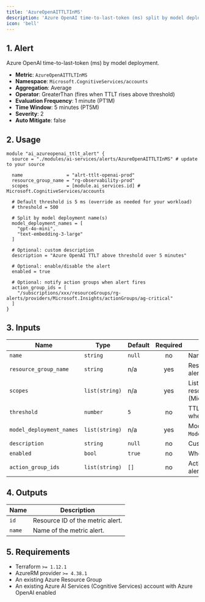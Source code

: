 ```yaml
---
title: 'AzureOpenAITTLTInMS'
description: 'Azure OpenAI time-to-last-token (ms) split by model deployment'
icon: 'bell'
---
```


## 1. Alert
Azure OpenAI time-to-last-token (ms) by model deployment.

- **Metric**: `AzureOpenAITTLTInMS`
- **Namespace**: `Microsoft.CognitiveServices/accounts`
- **Aggregation**: Average
- **Operator**: GreaterThan (fires when TTLT rises above threshold)
- **Evaluation Frequency**: 1 minute (PT1M)
- **Time Window**: 5 minutes (PT5M)
- **Severity**: 2
- **Auto Mitigate**: false

## 2. Usage
```hcl main.tf
module "ai_azureopenai_ttlt_alert" {
  source = "./modules/ai-services/alerts/AzureOpenAITTLTInMS" # update to your source

  name                = "alrt-ttlt-openai-prod"
  resource_group_name = "rg-observability-prod"
  scopes              = [module.ai_services.id] # Microsoft.CognitiveServices/accounts

  # Default threshold is 5 ms (override as needed for your workload)
  # threshold = 500

  # Split by model deployment name(s)
  model_deployment_names = [
    "gpt-4o-mini",
    "text-embedding-3-large"
  ]

  # Optional: custom description
  description = "Azure OpenAI TTLT above threshold over 5 minutes"

  # Optional: enable/disable the alert
  enabled = true

  # Optional: notify action groups when alert fires
  action_group_ids = [
    "/subscriptions/xxx/resourceGroups/rg-alerts/providers/Microsoft.Insights/actionGroups/ag-critical"
  ]
}
```

## 3. Inputs
| Name                     | Type           | Default | Required | Description |
|--------------------------|----------------|---------|:--------:|-------------|
| `name`                   | `string`       | `null`  |    no    | Name of the metric alert. |
| `resource_group_name`    | `string`       | n/a     |   yes    | Resource group in which to create the alert. |
| `scopes`                 | `list(string)` | n/a     |   yes    | List of Azure AI Services account resource IDs (Microsoft.CognitiveServices/accounts). |
| `threshold`              | `number`       | `5`     |    no    | TTLT threshold in milliseconds. Fires when above this value. |
| `model_deployment_names` | `list(string)` | n/a     |   yes    | Model deployment names to filter on `ModelDeploymentName` dimension. |
| `description`            | `string`       | `null`  |    no    | Custom description for the alert. |
| `enabled`                | `bool`         | `true`  |    no    | Whether the alert is enabled. |
| `action_group_ids`       | `list(string)` | `[]`    |    no    | Action Group IDs to notify when the alert fires. |

## 4. Outputs
| Name   | Description                     |
|--------|---------------------------------|
| `id`   | Resource ID of the metric alert. |
| `name` | Name of the metric alert.        |

## 5. Requirements
- Terraform `>= 1.12.1`
- AzureRM provider `>= 4.38.1`
- An existing Azure Resource Group
- An existing Azure AI Services (Cognitive Services) account with Azure OpenAI enabled


